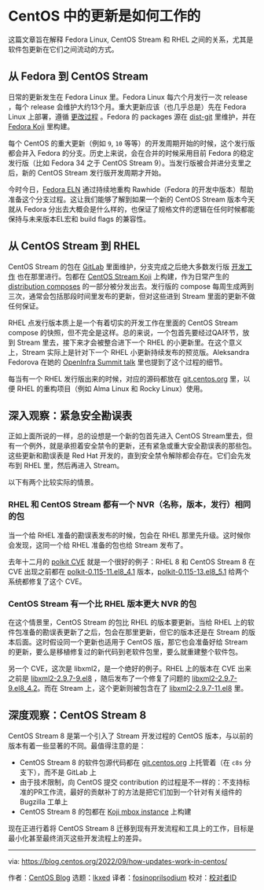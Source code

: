 [#]: subject: "How updates work in CentOS"
[#]: via: "https://blog.centos.org/2022/09/how-updates-work-in-centos/"
[#]: author: "CentOS Blog https://blog.centos.org"
[#]: collector: "lkxed"
[#]: translator: "fosinoprilsodium"
[#]: reviewer: " "
[#]: publisher: " "
[#]: url: " "

CentOS 中的更新是如何工作的
======

这篇文章旨在解释 Fedora Linux, CentOS Stream 和 RHEL 之间的关系，尤其是软件包更新在它们之间流动的方式。

## 从 Fedora 到 CentOS Stream

日常的更新发生在 Fedora Linux 里。Fedora Linux 每六个月发行一次 release ，每个 release 会维护大约13个月。重大更新应该（也几乎总是）先在 Fedora Linux 上部署，遵循 [更改过程][1] 。Fedora 的 packages 源在 [dist-git][2] 里维护，并在 [Fedora Koji][3] 里构建。

每个 CentOS 的重大更新（例如 `9`, `10` 等等）的开发周期开始的时候，这个发行版都会并入 Fedora 的分支。历史上来说，会在合并的时候采用目前 Fedora 的稳定发行版（比如 Fedora 34 之于 CentOS Stream 9）。当发行版被合并进分支里之后，新的 CentOS Stream 发行版开发周期才开始。

今时今日，[Fedora ELN][4] 通过持续地重构 Rawhide（Fedora 的开发中版本）帮助准备这个分支过程。这让我们能够了解到如果一个新的 CentOS Stream 版本今天就从 Fedora 分出去大概会是什么样的，也保证了规格文件的逻辑在任何时候都能保持与未来版本EL宏和 build flags 的兼容性。

## 从 CentOS Stream 到 RHEL

CentOS Stream 的包在 [GitLab][5] 里面维护，分支完成之后绝大多数发行版 [开发工作][6] 也在那里进行。包都在 [CentOS Stream Koji][7] 上构建，作为日常产生的 [distribution composes][8] 的一部分被分发出去。发行版的 compose 每周生成两到三次，通常会包括那段时间里发布的更新，但对这些进到 Stream 里面的更新不做任何保证。

RHEL 点发行版本质上是一个有着切实的开发工作在里面的 CentOS Stream compose 的快照，但不完全是这样。总的来说，一个包首先要经过QA环节，放到 Stream 里去，接下来才会被整合进下一个 RHEL 的小更新里。在这个意义上，Stream 实际上是针对下一个 RHEL 小更新持续发布的预览版。Aleksandra Fedorova 在她的 [OpenInfra Summit talk][9] 里也提到了这个过程的细节。

每当有一个 RHEL 发行版出来的时候，对应的源码都放在 [git.centos.org][10] 里，以便 RHEL 的重构项目（例如 Alma Linux 和 Rocky Linux）使用。

## 深入观察：紧急安全勘误表

正如上面所说的一样，总的设想是一个新的包首先进入 CentOS Stream里去，但有一个例外，就是承担着安全禁令的更新，还有紧急或重大安全勘误表的那些包。这些更新和勘误表是 Red Hat 开发的，直到安全禁令解除都会存在。它们会先发布到 RHEL 里，然后再进入 Stream。

以下有两个比较实际的情景。

### RHEL 和 CentOS Stream 都有一个 NVR（名称，版本，发行）相同的包

当一个给 RHEL 准备的勘误表发布的时候，包会在 RHEL 那里先升级。这时候你会发现，这同一个给 RHEL 准备的包也给 Stream 发布了。

去年十二月的 [polkit CVE][11] 就是一个很好的例子：RHEL 8 和 CentOS Stream 8 在 CVE 出现之前都在 [polkit-0.115-11.el8_4.1][12] 版本，[polkit-0.115-13.el8_5.1][13] 给两个系统都修复了这个 CVE。

### CentOS Stream 有一个比 RHEL 版本更大 NVR 的包

在这个情景里，CentOS Stream 的包比 RHEL 的版本要更新。当给 RHEL 上的软件包准备的勘误表更新了之后，包会在那里更新，但它的版本还是在 Stream 的版本后面。这时假设同一个更新也适用于 CentOS 版，那它也会准备好给 Stream 的更新，要么是移植修复过的新代码到老软件包里，要么就重建整个软件包。

另一个 CVE，这次是 libxml2，是一个绝好的例子。RHEL 上的版本在 CVE 出来之前是 [libxml2-2.9.7-9.el8][14] ，随后发布了一个修复了问题的 [libxml2-2.9.7-9.el8_4.2][15]。而在 Stream 上，这个更新则被包含在了 [libxml2-2.9.7-11.el8][16] 里。

## 深度观察：CentOS Stream 8

CentOS Stream 8 是第一个引入了 Stream 开发过程的 CentOS 版本，与以前的版本有着一些显著的不同。最值得注意的是：

- CentOS Stream 8 的软件包源代码都在 [git.centos.org][10] 上托管着（在 `c8s` 分支下），而不是 GitLab 上
- 由于技术限制，向 CentOS 提交 contribution 的过程是不一样的：不支持标准的PR工作流，最好的贡献补丁的方法是把它们加到一个针对有关组件的 Bugzilla 工单上
- CentOS Stream 8 的包都在 [Koji mbox instance][17] 上构建

现在正进行着将 CentOS Stream 8 迁移到现有开发流程和工具上的工作，目标是最小化甚至最终消灭这些开发流程上的差异。

--------------------------------------------------------------------------------

via: https://blog.centos.org/2022/09/how-updates-work-in-centos/

作者：[CentOS Blog][a]
选题：[lkxed][b]
译者：[fosinoprilsodium](https://github.com/fosinoprilsodium)
校对：[校对者ID](https://github.com/校对者ID)

[a]: https://blog.centos.org
[b]: https://github.com/lkxed
[1]: https://docs.fedoraproject.org/en-US/program_management/changes_policy/
[2]: https://src.fedoraproject.org
[3]: https://koji.fedoraproject.org
[4]: https://docs.fedoraproject.org/en-US/eln/
[5]: https://gitlab.com/redhat/centos-stream/rpms
[6]: https://gitlab.com/groups/redhat/centos-stream/rpms/-/merge_requests
[7]: https://kojihub.stream.centos.org
[8]: https://composes.stream.centos.org/
[9]: https://www.youtube.com/watch?v=yf1wO5Iu8uY
[10]: http://git.centos.org
[11]: https://koji.mbox.centos.org/koji/buildinfo?buildID=17891
[12]: https://koji.mbox.centos.org/koji/buildinfo?buildID=20924
[13]: https://cve.mitre.org/cgi-bin/cvename.cgi?name=CVE-2021-3541
[14]: https://koji.mbox.centos.org/koji/buildinfo?buildID=14132
[15]: https://koji.mbox.centos.org/koji/buildinfo?buildID=18244
[16]: https://koji.mbox.centos.org/koji/buildinfo?buildID=17568
[17]: https://koji.mbox.centos.org
